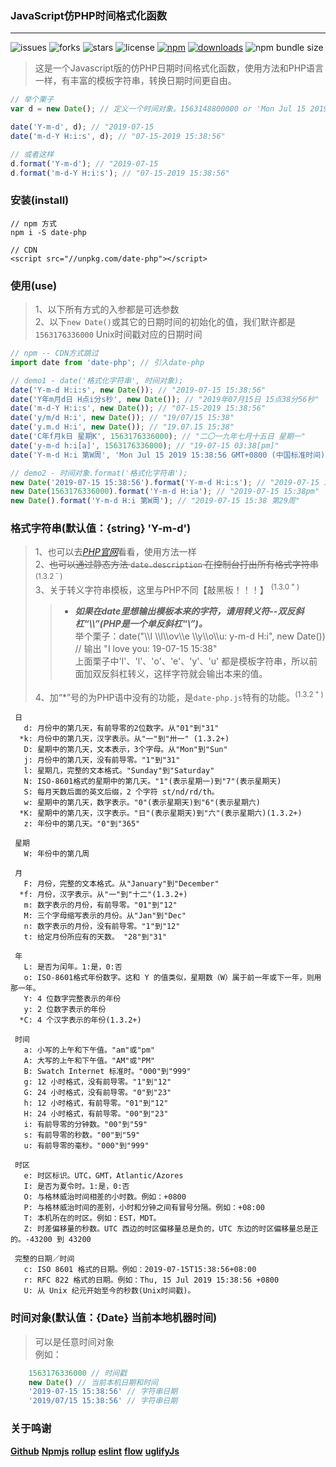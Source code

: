 ### JavaScript仿PHP时间格式化函数
---
![issues](https://img.shields.io/github/issues/toviLau/date-php)
![forks](https://img.shields.io/github/forks/toviLau/date-php)
![stars](https://img.shields.io/github/stars/toviLau/date-php)
![license](https://img.shields.io/github/license/toviLau/date-php)
[![npm](https://img.shields.io/npm/v/date-php)](https://www.npmjs.com/package/date-php)
[![downloads](https://img.shields.io/npm/dm/date-php.svg)](https://www.npmjs.com/package/date-php)
![npm bundle size](https://img.shields.io/bundlephobia/minzip/date-php)

> 这是一个Javascript版的仿PHP日期时间格式化函数，使用方法和PHP语言一样，有丰富的模板字符串，转换日期时间更自由。

```javascript
// 举个栗子
var d = new Date(); // 定义一个时间对象。1563148800000 or 'Mon Jul 15 2019 15:38:56 GMT+0800 (中国标准时间)'

date('Y-m-d', d); // "2019-07-15
date('m-d-Y H:i:s', d); // "07-15-2019 15:38:56" 

// 或者这样
d.format('Y-m-d'); // "2019-07-15
d.format('m-d-Y H:i:s'); // "07-15-2019 15:38:56" 
```
### 安装(install)
```
// npm 方式
npm i -S date-php

// CDN
<script src="//unpkg.com/date-php"></script>

```

### 使用(use)
 > 1、以下所有方式的入参都是可选参数  
 > 2、以下`new Date()`或其它的日期时间的初始化的值，我们默许都是 `1563176336000` Unix时间戳对应的日期时间
 
```javascript
// npm -- CDN方式跳过
import date from 'date-php'; // 引入date-php

// demo1 - date('格式化字符串', 时间对象);
date('Y-m-d H:i:s', new Date()); // "2019-07-15 15:38:56"
date('Y年m月d日 H点i分s秒', new Date()); // "2019年07月15日 15点38分56秒" 
date('m-d-Y H:i:s', new Date()); // "07-15-2019 15:38:56"
date('y/m/d H:i', new Date()); // "19/07/15 15:38" 
date('y.m.d H:i', new Date()); // "19.07.15 15:38" 
date('C年f月k日 星期K', 1563176336000); // "二〇一九年七月十五日 星期一"
date('y-m-d h:i[a]', 1563176336000); // "19-07-15 03:38[pm]"
date('Y-m-d H:i 第W周', 'Mon Jul 15 2019 15:38:56 GMT+0800 (中国标准时间)'); // "2019-07-15 15:38 第29周"

// demo2 - 时间对象.format('格式化字符串');
new Date('2019-07-15 15:38:56').format('Y-m-d H:i:s'); // "2019-07-15 15:38:56" 
new Date(1563176336000).format('Y-m-d H:ia'); // "2019-07-15 15:38pm"
new Date().format('Y-m-d H:i 第W周'); // "2019-07-15 15:38 第29周"
```


### 格式字符串(默认值：{string} 'Y-m-d')
> 1、也可以去[*PHP官网*](https://www.php.net/manual/zh/function.date.php)看看，使用方法一样  
> 2、~~也可以通过静态方法 `date.description` 在控制台打出所有格式字符串~~<sup>(1.3.2<sup> - </sup>)</sup>   
> 3、关于转义字符串模板，这里与PHP不同【敲黑板！！！】 <sup>(1.3.0<sup> + </sup>)</sup>  
>> * ***如果在date里想输出模板本来的字符，请用转义符--双反斜杠“\\\\”(PHP是一个单反斜杠“\\”)。***   
>>   举个栗子：date("\\\\I \\\\l\\\\ov\\\\e \\\\y\\\\o\\\\u: y-m-d H:i", new Date()) // 输出 "I love you: 19-07-15 15:38"  
>>   上面栗子中'I'、'l'、'o'、'e'、'y'、'u' 都是模板字符串，所以前面加双反斜杠转义，这样字符就会输出本来的值。  
>
> 4、加“*”号的为PHP语中没有的功能，是`date-php.js`特有的功能。<sup>(1.3.2<sup> + </sup>)</sup>

```
 日
   d: 月份中的第几天，有前导零的2位数字。从"01"到"31"
  *k: 月份中的第几天，汉字表示。从"一"到"卅一" (1.3.2+)
   D: 星期中的第几天，文本表示，3个字母。从"Mon"到"Sun"
   j: 月份中的第几天，没有前导零。"1"到"31"
   l: 星期几，完整的文本格式。"Sunday"到"Saturday"
   N: ISO-8601格式的星期中的第几天。"1"(表示星期一)到"7"(表示星期天)
   S: 每月天数后面的英文后缀，2 个字符 st/nd/rd/th。
   w: 星期中的第几天，数字表示。"0"(表示星期天)到"6"(表示星期六)
  *K: 星期中的第几天，汉字表示。"日"(表示星期天)到"六"(表示星期六)(1.3.2+)
   z: 年份中的第几天。"0"到"365"
 
 星期
   W: 年份中的第几周
 
 月
   F: 月份，完整的文本格式。从"January"到"December"
  *f: 月份，汉字表示。从"一"到"十二"(1.3.2+)
   m: 数字表示的月份，有前导零。"01"到"12"
   M: 三个字母缩写表示的月份。从"Jan"到"Dec"
   n: 数字表示的月份，没有前导零。"1"到"12"
   t: 给定月份所应有的天数。 "28"到"31"
 
 年
   L: 是否为闰年。1:是，0:否
   o: ISO-8601格式年份数字。这和 Y 的值类似，星期数（W）属于前一年或下一年，则用那一年。
   Y: 4 位数字完整表示的年份
   y: 2 位数字表示的年份
  *C: 4 个汉字表示的年份(1.3.2+)
 
 时间
   a: 小写的上午和下午值。"am"或"pm"
   A: 大写的上午和下午值。"AM"或"PM"
   B: Swatch Internet 标准时。"000"到"999"
   g: 12 小时格式，没有前导零。"1"到"12"
   G: 24 小时格式，没有前导零。"0"到"23"
   h: 12 小时格式，有前导零。"01"到"12"
   H: 24 小时格式，有前导零。"00"到"23"
   i: 有前导零的分钟数。"00"到"59"
   s: 有前导零的秒数。"00"到"59"
   u: 有前导零的毫秒。"000"到"999"
 
 时区
   e: 时区标识。UTC，GMT，Atlantic/Azores
   I: 是否为夏令时。1:是，0:否
   O: 与格林威治时间相差的小时数。例如：+0800
   P: 与格林威治时间的差别，小时和分钟之间有冒号分隔。例如：+08:00
   T: 本机所在的时区。例如：EST，MDT。
   Z: 时差偏移量的秒数。UTC 西边的时区偏移量总是负的，UTC 东边的时区偏移量总是正的。-43200 到 43200
 
 完整的日期／时间
   c: ISO 8601 格式的日期。例如：2019-07-15T15:38:56+08:00
   r: RFC 822 格式的日期。例如：Thu, 15 Jul 2019 15:38:56 +0800
   U: 从 Unix 纪元开始至今的秒数(Unix时间戳)。
```

### 时间对象(默认值：{Date} 当前本地机器时间)
> 可以是任意时间对象  
> 例如：

```javascript
    1563176336000 // 时间戳
    new Date() // 当前本机日期和时间
    '2019-07-15 15:38:56' // 字符串日期
    '2019/07/15 15:38:56' // 字符串日期  
```
### 关于鸣谢
  [**Github**](http://www.github.com)
  [**Npmjs**](http://www.npmjs.org)
  [**rollup**](http://www.rollupjs.com) 
  [**eslint**](https://eslint.org)
  [**flow**](https://flow.org)
  [**uglifyJs**](http://lisperator.net/uglifyjs/)

